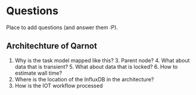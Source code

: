 # Questions

Place to add questions (and answer them :P).

## Architechture of Qarnot

1. Why is the task model mapped like this?
   3. Parent node?
   4. What about data that is transient?
   5. What about data that is locked?
   6. How to estimate wall time?
2. Where is the location of the InfluxDB in the architecture?
3. How is the IOT workflow processed